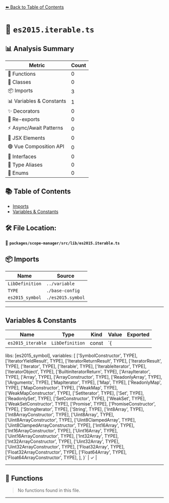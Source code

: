 [⬅️ Back to Table of Contents](../../../../index.md)

# 📄 `es2015.iterable.ts`

## 📊 Analysis Summary

| Metric | Count |
|--------|-------|
| 🔧 Functions | 0 |
| 🧱 Classes | 0 |
| 📦 Imports | 3 |
| 📊 Variables & Constants | 1 |
| ✨ Decorators | 0 |
| 🔄 Re-exports | 0 |
| ⚡ Async/Await Patterns | 0 |
| 💠 JSX Elements | 0 |
| 🟢 Vue Composition API | 0 |
| 📐 Interfaces | 0 |
| 📑 Type Aliases | 0 |
| 🎯 Enums | 0 |

## 📚 Table of Contents

- [Imports](#imports)
- [Variables & Constants](#variables-constants)

## 🛠️ File Location:
📂 **`packages/scope-manager/src/lib/es2015.iterable.ts`**

## 📦 Imports

| Name | Source |
|------|--------|
| `LibDefinition` | `../variable` |
| `TYPE` | `./base-config` |
| `es2015_symbol` | `./es2015.symbol` |


---

## Variables & Constants

| Name | Type | Kind | Value | Exported |
|------|------|------|-------|----------|
| `es2015_iterable` | `LibDefinition` | const | `{
  libs: [es2015_symbol],
  variables: [
    ['SymbolConstructor', TYPE],
    ['IteratorYieldResult', TYPE],
    ['IteratorReturnResult', TYPE],
    ['IteratorResult', TYPE],
    ['Iterator', TYPE],
    ['Iterable', TYPE],
    ['IterableIterator', TYPE],
    ['IteratorObject', TYPE],
    ['BuiltinIteratorReturn', TYPE],
    ['ArrayIterator', TYPE],
    ['Array', TYPE],
    ['ArrayConstructor', TYPE],
    ['ReadonlyArray', TYPE],
    ['IArguments', TYPE],
    ['MapIterator', TYPE],
    ['Map', TYPE],
    ['ReadonlyMap', TYPE],
    ['MapConstructor', TYPE],
    ['WeakMap', TYPE],
    ['WeakMapConstructor', TYPE],
    ['SetIterator', TYPE],
    ['Set', TYPE],
    ['ReadonlySet', TYPE],
    ['SetConstructor', TYPE],
    ['WeakSet', TYPE],
    ['WeakSetConstructor', TYPE],
    ['Promise', TYPE],
    ['PromiseConstructor', TYPE],
    ['StringIterator', TYPE],
    ['String', TYPE],
    ['Int8Array', TYPE],
    ['Int8ArrayConstructor', TYPE],
    ['Uint8Array', TYPE],
    ['Uint8ArrayConstructor', TYPE],
    ['Uint8ClampedArray', TYPE],
    ['Uint8ClampedArrayConstructor', TYPE],
    ['Int16Array', TYPE],
    ['Int16ArrayConstructor', TYPE],
    ['Uint16Array', TYPE],
    ['Uint16ArrayConstructor', TYPE],
    ['Int32Array', TYPE],
    ['Int32ArrayConstructor', TYPE],
    ['Uint32Array', TYPE],
    ['Uint32ArrayConstructor', TYPE],
    ['Float32Array', TYPE],
    ['Float32ArrayConstructor', TYPE],
    ['Float64Array', TYPE],
    ['Float64ArrayConstructor', TYPE],
  ],
}` | ✓ |


---

## 🔧 Functions

> No functions found in this file.


---
